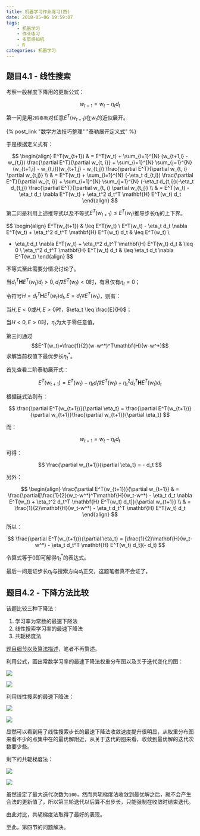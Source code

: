 ```yaml
---
title: 机器学习作业练习(四)
date: 2018-05-06 19:59:07
tags:
    - 机器学习
    - 作业练习
    - 多层感知机
    - R
categories:	机器学习
---
```


## 题目4.1 - 线性搜索

考察一般梯度下降用的更新公式：

$$
w_{t+1} = w_t - \eta_t d_t
$$

第一问是用`2阶泰勒`对任意$E^T(w_{t+1})$在$w_t$的近似展开。

{% post_link "数学方法技巧整理" "泰勒展开定义式" %}

于是根据定义式有：

$$
\begin{align}
E^T(w_{t+1}) & = E^T(w_t) + \sum_{i=1}^{N} (w_{t+1,i} - w_{t,i}) \frac{\partial E^T}{\partial w_{t, i}} + \sum_{i=1}^{N} \sum_{j=1}^{N} (w_{t+1,i} - w_{t,i})(w_{t+1,j} - w_{t,j}) \frac{\partial E^T}{\partial w_{t, i} \partial w_{t,j}} \\
& = E^T(w_t) + \sum_{i=1}^{N} (-\eta_t d_{t,i}) \frac{\partial E^T}{\partial w_{t, i}} + \sum_{i=1}^{N} \sum_{j=1}^{N} (-\eta_t d_{t,i})(-\eta_t d_{t,j}) \frac{\partial E^T}{\partial w_{t, i} \partial w_{t,j}} \\
& = E^T(w_t) - \eta_t d_t \nabla E^T(w_t) + \eta_t^2 d_t^T \mathbf{H} E^T(w_t) d_t
\end{align}
$$

第二问是利用上述推导式以及不等式$E^T(w_{t+1}) \leq E^T(w_t)$推导步长$\eta_t$的上下界。

$$
\begin{align}
E^T(w_{t+1}) & \leq E^T(w_t) \\
E^T(w_t) - \eta_t d_t \nabla E^T(w_t) + \eta_t^2 d_t^T \mathbf{H} E^T(w_t) d_t & \leq E^T(w_t) \\
- \eta_t d_t \nabla E^T(w_t) + \eta_t^2 d_t^T \mathbf{H} E^T(w_t) d_t & \leq 0 \\
\eta_t^2 d_t^T \mathbf{H} E^T(w_t) d_t & \leq \eta_t d_t \nabla E^T(w_t)
\end{align}
$$

不等式至此需要分情况讨论了。

当$d_t^T \mathbf{H} E^T(w_t) d_t > 0, d_t \nabla E^T(w_t) < 0$时，有且仅有$\eta_t=0$；

令符号$H=d_t^T \mathbf{H} E^T(w_t) d_t, E=d_t \nabla E^T(w_t)$，则有：

当$H,E<0$或$H,E>0$时，$\eta_t \leq \frac{E}{H}$；

当$H<0,E>0$时，$\eta_t$为大于零任意值。

第三问通过$$E^T(w_t)=\frac{1}{2}(w-w^*)^T\mathbf{H}(w-w^*)$$求解当前权值下最优步长$\eta_t^*$。

首先查看二阶泰勒展开式：

$$
E^T(w_{t+1}) = E^T(w_t) - \eta_t d_t \nabla E^T(w_t) + \eta_t^2 d_t^T \mathbf{H} E^T(w_t) d_t
$$

根据链式法则有：

$$
\frac{\partial E^T(w_{t+1})}{\partial \eta_t} = \frac{\partial E^T(w_{t+1})}{\partial w_{t+1}}\frac{\partial w_{t+1}}{\partial \eta_t}
$$

而：

$$
w_{t+1} = w_{t} - \eta_t d_t
$$

可得：

$$
\frac{\partial w_{t+1}}{\partial \eta_t} = - d_t
$$

另外：

$$
\begin{align}
\frac{\partial E^T(w_{t+1})}{\partial w_{t+1}} & = \frac{\partial[\frac{1}{2}(w_t-w^*)^T\mathbf{H}(w_t-w^*) - \eta_t d_t \nabla E^T(w_t) + \eta_t^2 d_t^T \mathbf{H} E^T(w_t) d_t]}{\partial w_{t+1}} \\
& = \frac{1}{2}\mathbf{H}(w_t-w^*) - \eta_t d_t^T \mathbf{H} E^T(w_t) d_t
\end{align}
$$

所以：

$$
\frac{\partial E^T(w_{t+1})}{\partial \eta_t} = [\frac{1}{2}\mathbf{H}(w_t-w^*) - \eta_t d_t^T \mathbf{H} E^T(w_t) d_t](- d_t)
$$

令算式等于0即可解得$\eta_t^*$的表达式。

最后一问是证步长$\eta_t$与搜索方向$d_t$正交，这题笔者真不会证了。

## 题目4.2 - 下降方法比较

该题比较三种下降法：

1. 学习率为常数的最速下降法
2. 线性搜索学习率的最速下降法
3. 共轭梯度法

[题目细节以及算法描述](https://github.com/CFWLoader/supreme-bassoon/blob/master/MachineIntelligence/e4/sheet04.pdf)，笔者不再赘述。

利用公式，画出常数学习率的最速下降法权重分布图以及关于迭代变化的图：

![](机器学习作业练习-四\e4-2a_w0vsw1-a.png)

![](机器学习作业练习-四\e4-2a_wvsi-a.png)

利用线性搜索的最速下降法：

![](机器学习作业练习-四\e4-2a_w0vsw1-b.png)

![](机器学习作业练习-四\e4-2a_wvsi-b.png)

显然可以看到用了线性搜索步长的最速下降法收敛速度提升很明显，从权重分布图来看不少的点集中在的最优解附近，从关于迭代的图来看，收敛到最优解的迭代次数要少些。

剩下的共轭梯度法：

![](机器学习作业练习-四\e4-2a_w0vsw1-c.png)

![](机器学习作业练习-四\e4-2a_wvsi-c.png)

虽然设定了最大迭代次数为`100`，然而共轭梯度法收敛到最优解之后，就不会产生合法的更新值了，所以第三轮迭代以后算不出步长，只能强制在收敛时结束迭代。

由此对比，共轭梯度法取得了最好的表现。

至此，第四节的问题解决。